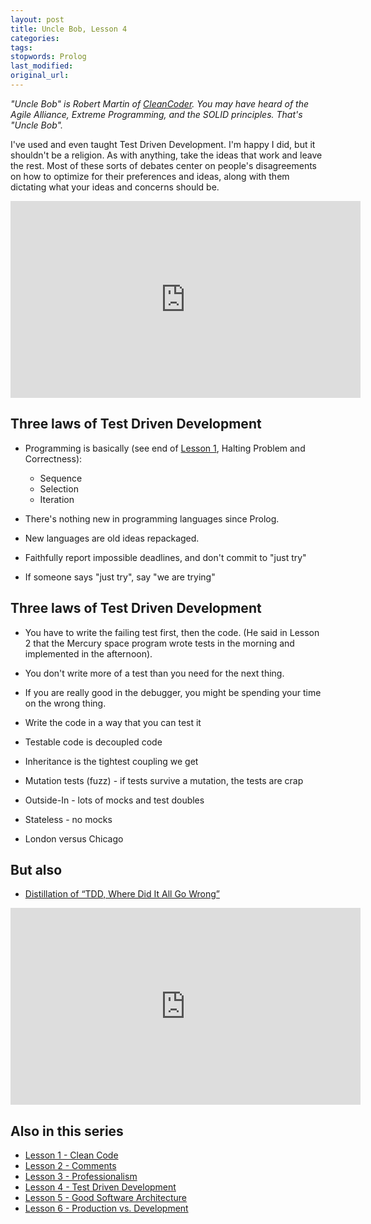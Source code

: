 ```yaml
---
layout: post
title: Uncle Bob, Lesson 4
categories:
tags:
stopwords: Prolog
last_modified:
original_url:
---
```


*"Uncle Bob" is Robert Martin of [CleanCoder](http://cleancoder.com/products). You
may have heard of the Agile Alliance, Extreme Programming, and the SOLID
principles. That's "Uncle Bob".*

I've used and even taught Test Driven Development. I'm happy I did, but
it shouldn't be a religion. As with anything, take the ideas that work
and leave the rest. Most of these sorts of debates center on people's
disagreements on how to optimize for their preferences and ideas, along
with them dictating what your ideas and concerns should be.

<div align="youtube">
<iframe width="560" height="315" src="https://www.youtube.com/embed/58jGpV2Cg50" frameborder="0" allow="accelerometer; autoplay; clipboard-write; encrypted-media; gyroscope; picture-in-picture" allowfullscreen></iframe>
</div>

## Three laws of Test Driven Development

* Programming is basically (see end of [Lesson 1](/uncle-bob-lesson-1/), Halting Problem and Correctness):
	* Sequence
	* Selection
	* Iteration
* There's nothing new in programming languages since Prolog.
* New languages are old ideas repackaged.

* Faithfully report impossible deadlines, and don't commit to "just try"
* If someone says "just try", say "we are trying"

## Three laws of Test Driven Development

* You have to write the failing test first, then the code. (He said in Lesson 2 that the Mercury space program wrote tests in the morning and implemented in the afternoon).
* You don't write more of a test than you need for the next thing.
* If you are really good in the debugger, you might be spending your time on the wrong thing.
* Write the code in a way that you can test it
* Testable code is decoupled code
* Inheritance is the tightest coupling we get
* Mutation tests (fuzz) - if tests survive a mutation, the tests are crap

* Outside-In - lots of mocks and test doubles
* Stateless - no mocks
* London versus Chicago

## But also

* [Distillation of “TDD, Where Did It All Go Wrong”](https://herbertograca.com/2018/08/27/distillation-of-tdd-where-did-it-all-go-wrong/)

<div align="youtube">
<iframe width="560" height="315" src="https://www.youtube.com/embed/EZ05e7EMOLM" frameborder="0" allow="accelerometer; autoplay; clipboard-write; encrypted-media; gyroscope; picture-in-picture" allowfullscreen></iframe>
</div>

## Also in this series

* [Lesson 1 - Clean Code](/uncle-bob-lesson-1/)
* [Lesson 2 - Comments](/uncle-bob-lesson-2/)
* [Lesson 3 - Professionalism](/uncle-bob-lesson-3/)
* [Lesson 4 - Test Driven Development](/uncle-bob-lesson-4/)
* [Lesson 5 - Good Software Architecture](/uncle-bob-lesson-5/)
* [Lesson 6 - Production vs. Development](/uncle-bob-lesson-6/)
